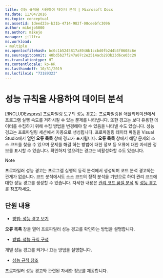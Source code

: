 ```yaml
---
title: 성능 규칙을 사용하여 데이터 분석 | Microsoft Docs
ms.date: 11/04/2016
ms.topic: conceptual
ms.assetid: 1deed23e-b31b-4714-982f-08ceebfc3096
author: mikejo5000
ms.author: mikejo
manager: jillfra
ms.workload:
- multiple
ms.openlocfilehash: bc0c1b5245817a8946b1ccbd0fb244b3f0608c6e
ms.sourcegitcommit: 40bd5b27f247a07c2e2514acb293b23d6ce03c29
ms.translationtype: HT
ms.contentlocale: ko-KR
ms.lasthandoff: 10/31/2019
ms.locfileid: "73189323"
---
```

# <a name="use-performance-rules-to-analyze-data"></a>성능 규칙을 사용하여 데이터 분석
[!INCLUDE[vsprvs](../code-quality/includes/vsprvs_md.md)] 프로파일링 도구의 성능 경고는 프로파일링된 애플리케이션에서 프로그램 실행 속도를 저하시킬 수 있는 문제를 나타냅니다. 또한 경고는 보다 유용한 데이터를 수집하기 위해 수집 방법을 변경해야 할 수 있음을 나타낼 수도 있습니다. 성능 경고는 프로파일링 세션에서 자동으로 생성됩니다. 프로파일링 데이터 파일을 Visual Studio에서 열면 **오류 목록** 창에 경고가 표시됩니다. **오류 목록** 창에서 해당 문제의 소스 코드를 찾을 수 있으며 문제를 해결 하는 방법에 대한 정보 등 오류에 대한 자세한 정보를 표시할 수 있습니다. 확인하지 않으려는 경고는 비활성화할 수도 있습니다.

> [!NOTE]
> 프로파일러 성능 경고는 프로그램 실행의 동적 분석에서 생성되며 코드 분석 경고와는 관계가 없습니다. 코드 분석에서도 소스 코드의 정적 분석을 기반으로 하여 관리 코드에 대한 성능 경고를 생성할 수 있습니다. 자세한 내용은 [관리 코드 품질 분석](../code-quality/code-analysis-for-managed-code-overview.md) 및 [성능 경고](../code-quality/performance-warnings.md)를 참조하세요.

## <a name="in-this-section"></a>단원 내용
- [방법: 성능 경고 보기](../profiling/how-to-view-performance-warnings.md)

 **오류 목록** 창을 열어 프로파일러 성능 경고를 확인하는 방법을 설명합니다.

- [방법: 성능 규칙 구성](../profiling/how-to-configure-performance-rules.md)

 개별 성능 경고를 켜거나 끄는 방법을 설명합니다.

- [성능 규칙 참조](../profiling/performance-rules-reference.md)

 프로파일러  성능 경고와 관련된 자세한 정보를 제공합니다.